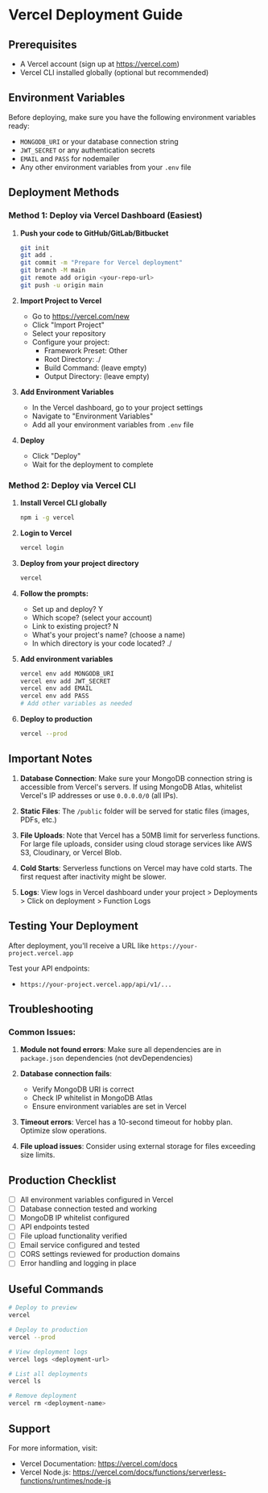 # Vercel Deployment Guide

## Prerequisites
- A Vercel account (sign up at https://vercel.com)
- Vercel CLI installed globally (optional but recommended)

## Environment Variables
Before deploying, make sure you have the following environment variables ready:
- `MONGODB_URI` or your database connection string
- `JWT_SECRET` or any authentication secrets
- `EMAIL` and `PASS` for nodemailer
- Any other environment variables from your `.env` file

## Deployment Methods

### Method 1: Deploy via Vercel Dashboard (Easiest)

1. **Push your code to GitHub/GitLab/Bitbucket**
   ```bash
   git init
   git add .
   git commit -m "Prepare for Vercel deployment"
   git branch -M main
   git remote add origin <your-repo-url>
   git push -u origin main
   ```

2. **Import Project to Vercel**
   - Go to https://vercel.com/new
   - Click "Import Project"
   - Select your repository
   - Configure your project:
     - Framework Preset: Other
     - Root Directory: ./
     - Build Command: (leave empty)
     - Output Directory: (leave empty)

3. **Add Environment Variables**
   - In the Vercel dashboard, go to your project settings
   - Navigate to "Environment Variables"
   - Add all your environment variables from `.env` file

4. **Deploy**
   - Click "Deploy"
   - Wait for the deployment to complete

### Method 2: Deploy via Vercel CLI

1. **Install Vercel CLI globally**
   ```bash
   npm i -g vercel
   ```

2. **Login to Vercel**
   ```bash
   vercel login
   ```

3. **Deploy from your project directory**
   ```bash
   vercel
   ```
   
4. **Follow the prompts:**
   - Set up and deploy? Y
   - Which scope? (select your account)
   - Link to existing project? N
   - What's your project's name? (choose a name)
   - In which directory is your code located? ./
   
5. **Add environment variables**
   ```bash
   vercel env add MONGODB_URI
   vercel env add JWT_SECRET
   vercel env add EMAIL
   vercel env add PASS
   # Add other variables as needed
   ```

6. **Deploy to production**
   ```bash
   vercel --prod
   ```

## Important Notes

1. **Database Connection**: Make sure your MongoDB connection string is accessible from Vercel's servers. If using MongoDB Atlas, whitelist Vercel's IP addresses or use `0.0.0.0/0` (all IPs).

2. **Static Files**: The `/public` folder will be served for static files (images, PDFs, etc.)

3. **File Uploads**: Note that Vercel has a 50MB limit for serverless functions. For large file uploads, consider using cloud storage services like AWS S3, Cloudinary, or Vercel Blob.

4. **Cold Starts**: Serverless functions on Vercel may have cold starts. The first request after inactivity might be slower.

5. **Logs**: View logs in Vercel dashboard under your project > Deployments > Click on deployment > Function Logs

## Testing Your Deployment

After deployment, you'll receive a URL like `https://your-project.vercel.app`

Test your API endpoints:
- `https://your-project.vercel.app/api/v1/...`

## Troubleshooting

### Common Issues:

1. **Module not found errors**: Make sure all dependencies are in `package.json` dependencies (not devDependencies)

2. **Database connection fails**: 
   - Verify MongoDB URI is correct
   - Check IP whitelist in MongoDB Atlas
   - Ensure environment variables are set in Vercel

3. **Timeout errors**: Vercel has a 10-second timeout for hobby plan. Optimize slow operations.

4. **File upload issues**: Consider using external storage for files exceeding size limits.

## Production Checklist

- [ ] All environment variables configured in Vercel
- [ ] Database connection tested and working
- [ ] MongoDB IP whitelist configured
- [ ] API endpoints tested
- [ ] File upload functionality verified
- [ ] Email service configured and tested
- [ ] CORS settings reviewed for production domains
- [ ] Error handling and logging in place

## Useful Commands

```bash
# Deploy to preview
vercel

# Deploy to production
vercel --prod

# View deployment logs
vercel logs <deployment-url>

# List all deployments
vercel ls

# Remove deployment
vercel rm <deployment-name>
```

## Support

For more information, visit:
- Vercel Documentation: https://vercel.com/docs
- Vercel Node.js: https://vercel.com/docs/functions/serverless-functions/runtimes/node-js
